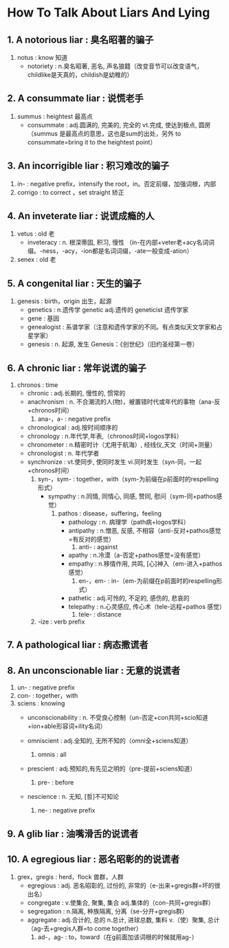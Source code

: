 # How To Talk About Liars And Lying

## 1. A notorious liar                 :     臭名昭著的骗子

1. notus              				:	know         知道
	- notoriety         			:	n.臭名昭著, 恶名, 声名狼籍（改变音节可以改变语气，childlike是天真的，childish是幼稚的）
		
## 2. A consummate liar                :    说慌老手

1. summus          					:	heightest  最高点
	- consummate  					:	adj.圆满的, 完美的, 完全的 vt.完成, 使达到极点, 圆房（summus 是最高点的意思，这也是sum的出处，另外 to consummate=bring it to the heightest point）

## 3. An incorrigible liar             :     积习难改的骗子

1. in-                :		negative prefix，intensify the root，in。否定前缀，加强词根，内部
2. corrigo            :		to correct ，set straight   矫正

## 4. An inveterate liar               :     说谎成瘾的人

1. vetus              	: 	old 老
	- inveteracy 		:	n. 根深蒂固, 积习, 慢性 （in-在内部+veter老+acy名词词缀。-ness，-acy，-ion都是名词词缀，-ate一般变成-ation）
2. senex              	:	old 老


## 5. A congenital liar                 :     天生的骗子

1. genesis           				:	birth，origin       出生，起源	
	- genetics 						:	n.遗传学 genetic adj.遗传的 geneticist 遗传学家
	- gene 							:	基因
	- genealogist  					:	系谱学家（注意和遗传学家的不同。有点类似天文学家和占星学家）
	- genesis  						:	n. 起源, 发生 Genesis：《创世纪》（旧约圣经第一卷）

## 6. A chronic liar                   :     常年说谎的骗子

1. chronos              		:		time                               
	- chronic            		: 		adj.长期的, 慢性的, 惯常的
	- anachronism   			:		n. 不合潮流的人(物)，被置错时代或年代的事物（ana-反+chronos时间）
		1. ana-，a-             :		negative prefix                   
	- chronological 			:		adj.按时间顺序的
	- chronology    			:		n.年代学,年表,（chronos时间+logos学科）
	- chronometer 				:		n.精密时计（尤用于航海）, 经线仪,天文（时间+测量）
	- chronologist  			:		n. 年代学者
	- synchronize  				:		vt.使同步, 使同时发生 vi.同时发生（syn-同，一起+chronos时间）
		1. syn-，sym-         	:		together，with（sym-为前缀在p前面时的respelling形式）
			- sympathy    		:		n.同情, 同情心, 同感, 赞同, 慰问（sym-同+pathos感觉）
				1. pathos           :    disease，suffering，feeling
					- pathology 	:   n. 病理学（path病+logos学科）
					- antipathy    	:	n.憎恶, 反感, 不相容（anti-反对+pathos感觉=有反对的感觉）
						1. anti-  	:   against
					- apathy        :	n.冷漠（a-否定+pathos感觉=没有感觉）
					- empathy     	:	n.移情作用, 共鸣, [心]神入（em-进入+pathos感觉）
						1. en-，em- :   in-（em-为前缀在p前面时的respelling形式）
					- pathetic      :	adj.可怜的, 不足的, 感伤的, 悲哀的
					- telepathy    	:	n.心灵感应, 传心术（tele-远程+pathos 感觉）
						1. tele-    :   distance
		2. -ize                     : 	verb prefix

## 7. A pathological liar              :     病态撒谎者

## 8. An unconscionable liar           :     无意的说谎者

1. un-                       :      negative prefix
2. con-                    	 : 		together，with
3. sciens                    :      knowing
	- unconscionability    	 : 		n. 不受良心控制（un-否定+con共同+scio知道+ion+able形容词+ility名词）
	- omniscient             : 		adj.全知的, 无所不知的（omni全+sciens知道）
		1. omnis             :      all

	- prescient              : 		adj.预知的,有先见之明的（pre-提前+sciens知道）
		1. pre-              :      before
	- nescience              : 		n. 无知, [哲]不可知论
		1. ne-               :      negative prefix

## 9. A glib liar                      :     油嘴滑舌的说谎者

## 10. A egregious liar                :     恶名昭彰的的说谎者

1. grex，gregis               : 		herd，flock       兽群，人群  
	- egregious               : 	adj. 恶名昭彰的, 过份的, 非常的（e-出来+gregis群=坏的很出名）
	- congregate              : 	v.使集合, 聚集, 集合 adj.集体的（con-共同+gregis群）
	- segregation             : 	n.隔离, 种族隔离, 分离（se-分开+gregis群）
	- aggregate               : 	adj.合计的, 总的 n.总计, 进球总数, 集料 v.（使）聚集, 总计（ag-去+gregis人群=to come together）
		1. ad-，ag-           :			to，toward（在g前面加该词根的时候就用ag-）


